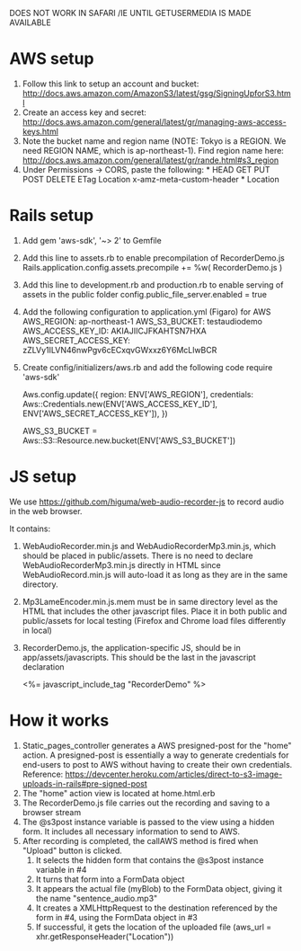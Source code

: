 DOES NOT WORK IN SAFARI /IE UNTIL GETUSERMEDIA IS MADE AVAILABLE

AWS setup
===

1. Follow this link to setup an account and bucket: http://docs.aws.amazon.com/AmazonS3/latest/gsg/SigningUpforS3.html
2. Create an access key and secret: http://docs.aws.amazon.com/general/latest/gr/managing-aws-access-keys.html
3. Note the bucket name and region name (NOTE: Tokyo is a REGION. We need REGION NAME, which is ap-northeast-1). Find region name here: http://docs.aws.amazon.com/general/latest/gr/rande.html#s3_region
4. Under Permissions -> CORS, paste the following:
    <?xml version="1.0" encoding="UTF-8"?>
    <CORSConfiguration xmlns="http://s3.amazonaws.com/doc/2006-03-01/">
        <CORSRule>
            <AllowedOrigin>*</AllowedOrigin>
            <AllowedMethod>HEAD</AllowedMethod>
            <AllowedMethod>GET</AllowedMethod>
            <AllowedMethod>PUT</AllowedMethod>
            <AllowedMethod>POST</AllowedMethod>
            <AllowedMethod>DELETE</AllowedMethod>
            <ExposeHeader>ETag</ExposeHeader>
            <ExposeHeader>Location</ExposeHeader>
            <ExposeHeader>x-amz-meta-custom-header</ExposeHeader>
            <AllowedHeader>*</AllowedHeader>
            <AllowedHeader>Location</AllowedHeader>
        </CORSRule>
    </CORSConfiguration>

Rails setup
===

1. Add gem 'aws-sdk', '~> 2' to Gemfile
2. Add this line to assets.rb to enable precompilation of RecorderDemo.js
    Rails.application.config.assets.precompile += %w( RecorderDemo.js )
3. Add this line to development.rb and production.rb to enable serving of assets in the public folder
    config.public_file_server.enabled = true
4. Add the following configuration to application.yml (Figaro) for AWS
    AWS_REGION: ap-northeast-1
    AWS_S3_BUCKET: testaudiodemo
    AWS_ACCESS_KEY_ID: AKIAJIICJFKAHTSN7HXA
    AWS_SECRET_ACCESS_KEY: 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
5. Create config/initializers/aws.rb and add the following code
    require 'aws-sdk'

    Aws.config.update({
      region: ENV['AWS_REGION'],
      credentials: Aws::Credentials.new(ENV['AWS_ACCESS_KEY_ID'], ENV['AWS_SECRET_ACCESS_KEY']),
    })

    AWS_S3_BUCKET = Aws::S3::Resource.new.bucket(ENV['AWS_S3_BUCKET'])

JS setup
====

We use https://github.com/higuma/web-audio-recorder-js to record audio in the web browser.

It contains:

1. WebAudioRecorder.min.js and WebAudioRecorderMp3.min.js, which should be placed in public/assets. There is no need to declare WebAudioRecorderMp3.min.js directly in HTML since WebAudioRecord.min.js will auto-load it as long as they are in the same directory.
2. Mp3LameEncoder.min.js.mem must be in same directory level as the HTML that includes the other javascript files. Place it in both public and public/assets for local testing (Firefox and Chrome load files differently in local)
3. RecorderDemo.js, the application-specific JS, should be in app/assets/javascripts. This should be the last in the javascript declaration

    <script src="/assets/WebAudioRecorder.min.js"></script>
    <%= javascript_include_tag "RecorderDemo" %>

How it works
===

1. Static_pages_controller generates a AWS presigned-post for the "home" action. A presigned-post is essentially a way to generate credentials for end-users to post to AWS without having to create their own credentials. Reference: https://devcenter.heroku.com/articles/direct-to-s3-image-uploads-in-rails#pre-signed-post
2. The "home" action view is located at home.html.erb
3. The RecorderDemo.js file carries out the recording and saving to a browser stream
4. The @s3post instance variable is passed to the view using a hidden form. It includes all necessary information to send to AWS.
5. After recording is completed, the callAWS method is fired when "Upload" button is clicked.
    1. It selects the hidden form that contains the @s3post instance variable in #4
    2. It turns that form into a FormData object
    3. It appears the actual file (myBlob) to the FormData object, giving it the name "sentence_audio.mp3"
    4. It creates a XMLHttpRequest to the destination referenced by the form in #4, using the FormData object in #3
    5. If successful, it gets the location of the uploaded file (aws_url = xhr.getResponseHeader("Location"))

